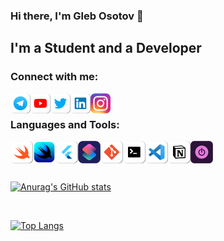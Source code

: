 ### Hi there, I'm Gleb Osotov 👋

## I'm a Student and a Developer

### Connect with me:

[<img align="left" alt="Telegram" width="32px" src="icons/telegram.png" />][telegram]
[<img align="left" alt="YouTube" width="32px" src="icons/youtube.png" />][youtube]
[<img align="left" alt="Twitter" width="32px" src="icons/twitter.png" />][twitter]
[<img align="left" alt="LinkedIn" width="32px" src="icons/linkedin.png" />][linkedin]
[<img align="left" alt="Instagram" width="32px" src="icons/instagram.png" />][instagram]

<br />

### Languages and Tools:

[<img align="left" alt="Swift" width="36px" src="icons/swift.png" />](https://swift.org)
[<img align="left" alt="Swift" width="36px" src="icons/swiftui.png" />](https://developer.apple.com/xcode/swiftui/)
[<img align="left" alt="Flutter" width="36px" src="icons/flutter.png" />](https://flutter.dev)
[<img align="left" alt="Apple Shortcuts" width="36px" src="icons/shortcuts.png"/>](https://support.apple.com/en-gb/guide/shortcuts/)
[<img align="left" alt="Git" width="36px" src="icons/git.png" />](https://git-scm.com)
[<img align="left" alt="Terminal" width="36px" src="icons/terminal.png" />](https://ohmyz.sh/)
[<img align="left" alt="Visual Studio Code" width="36px" src="icons/vscode.png" />](https://code.visualstudio.com)
[<img align="left" alt="Notion" width="36px" src="icons/notion.png" />](https://notion.so)
[<img align="left" alt="Toggl Track" width="36px" src="icons/toggl.png" />](https://toggl.com)

<br />
<br />

<br />

[![Anurag's GitHub stats](https://github-readme-stats-sable-ten.vercel.app//api?username=glebosotov&theme=github_dark)](https://github.com/anuraghazra/github-readme-stats)

<br />

[![Top Langs](https://github-readme-stats-sable-ten.vercel.app/api/top-langs/?username=glebosotov&theme=github_dark&layout=compact)](https://github.com/anuraghazra/github-readme-stats)




[twitter]: https://twitter.com/glebosotov
[telegram]: https://t.me/glebosotov
[youtube]: https://www.youtube.com/channel/UCfF0_M1nJmGHQbhQx9Z21Rg
[instagram]: https://instagram.com/glebosotov
[linkedin]: https://linkedin.com/in/glebosotov
